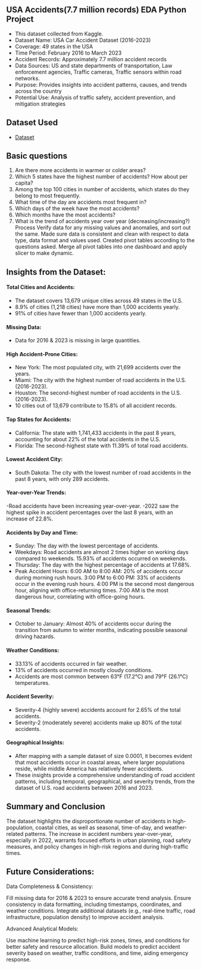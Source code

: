 ## USA Accidents(7.7 million records) EDA Python Project
- This dataset collected from Kaggle.
- Dataset Name: USA Car Accident Dataset (2016-2023)
- Coverage: 49 states in the USA
- Time Period: February 2016 to March 2023
- Accident Records: Approximately 7.7 million accident records
- Data Sources:
  US and state departments of transportation,
  Law enforcement agencies,
  Traffic cameras,
  Traffic sensors within road networks.
- Purpose: Provides insights into accident patterns, causes, and trends across
  the country
- Potential Use: Analysis of traffic safety, accident prevention, and  
  mitigation strategies

## Dataset Used
- <a href = "https://www.kaggle.com/datasets/sobhanmoosavi/us-accidents">Dataset</a> 

## Basic questions
1. Are there more accidents in warmer or colder areas?
2. Which 5 states have the highest number of accidents? How about per capita?
3. Among the top 100 cities in number of accidents, which states do they belong to most frequently.
5. What time of the day are accidents most frequent in?
6. Which days of the week have the most accidents?
7. Which months have the most accidents?
8. What is the trend of accidents year over year (decreasing/increasing?)
Process
Verify data for any missing values and anomalies, and sort out the same.
Made sure data is consistent and clean with respect to data type, data format and values used.
Created pivot tables according to the questions asked.
Merge all pivot tables into one dashboard and apply slicer to make dynamic.
## Insights from the Dataset:
#### Total Cities and Accidents:

- The dataset covers 13,679 unique cities across 49 states in the U.S.
- 8.9% of cities (1,218 cities) have more than 1,000 accidents yearly.
- 91% of cities have fewer than 1,000 accidents yearly.
#### Missing Data:

- Data for 2016 & 2023 is missing in large quantities.
#### High Accident-Prone Cities:

- New York: The most populated city, with 21,699 accidents over the years.
- Miami: The city with the highest number of road accidents in the U.S. (2016-2023).
- Houston: The second-highest number of road accidents in the U.S. (2016-2023).
- 10 cities out of 13,679 contribute to 15.8% of all accident records.
#### Top States for Accidents:

- California: The state with 1,741,433 accidents in the past 8 years, accounting for about 22% of the total accidents in the U.S.
- Florida: The second-highest state with 11.39% of total road accidents.
#### Lowest Accident City:

- South Dakota: The city with the lowest number of road accidents in the past 8 years, with only 289 accidents.
#### Year-over-Year Trends:

-Road accidents have been increasing year-over-year.
-2022 saw the highest spike in accident percentages over the last 8 years, with an increase of 22.8%.
#### Accidents by Day and Time:

- Sunday: The day with the lowest percentage of accidents.
- Weekdays: Road accidents are almost 2 times higher on working days compared to weekends. 15.93% of accidents occurred on weekends.
- Thursday: The day with the highest percentage of accidents at 17.68%.
- Peak Accident Hours:
6:00 AM to 8:00 AM: 20% of accidents occur during morning rush hours.
3:00 PM to 6:00 PM: 33% of accidents occur in the evening rush hours.
4:00 PM is the second most dangerous hour, aligning with office-returning times.
7:00 AM is the most dangerous hour, correlating with office-going hours.
#### Seasonal Trends:

- October to January: Almost 40% of accidents occur during the transition from autumn to winter months, indicating possible seasonal driving hazards.
#### Weather Conditions:

- 33.13% of accidents occurred in fair weather.
- 13% of accidents occurred in mostly cloudy conditions.
- Accidents are most common between 63°F (17.2°C) and 79°F (26.1°C) temperatures.
#### Accident Severity:

- Severity-4 (highly severe) accidents account for 2.65% of the total accidents.
- Severity-2 (moderately severe) accidents make up 80% of the total accidents.
#### Geographical Insights:

- After mapping with a sample dataset of size 0.0001, it becomes evident that most accidents occur in coastal areas, where larger populations reside, while middle America has relatively fewer accidents.
- These insights provide a comprehensive understanding of road accident patterns, including temporal, geographical, and severity trends, from the dataset of U.S. road accidents between 2016 and 2023.

## Summary and Conclusion
The dataset highlights the disproportionate number of accidents in high-population, coastal cities, as well as seasonal, time-of-day, and weather-related patterns. The increase in accident numbers year-over-year, especially in 2022, warrants focused efforts in urban planning, road safety measures, and policy changes in high-risk regions and during high-traffic times.

## Future Considerations:
Data Completeness & Consistency:

Fill missing data for 2016 & 2023 to ensure accurate trend analysis.
Ensure consistency in data formatting, including timestamps, coordinates, and weather conditions.
Integrate additional datasets (e.g., real-time traffic, road infrastructure, population density) to improve accident analysis.

Advanced Analytical Models:

Use machine learning to predict high-risk zones, times, and conditions for better safety and resource allocation.
Build models to predict accident severity based on weather, traffic conditions, and time, aiding emergency response.

